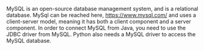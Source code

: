 MySQL is an open-source database management system, and is a relational database. 
MySql can be reached here, https://www.mysql.com/ and uses a client-server model, meaning it has both a client component and a server component. 
In order to connect MySQL from Java, you need to use the JDBC driver from MySQL. Python also needs a MySQL driver to access the MySQL database.
